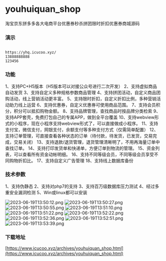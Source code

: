 # youhuiquan_shop
淘宝京东拼多多各大电商平台优惠券秒杀拼团限时折扣优惠券商城源码


### 演示
```

https://yhq.icucoo.xyz/
13888888888
123456

```

### 功能

1、支持PC+H5版本（H5版本可以对接公众号进行二次开发）
2、支持虚拟商品自动发货
3、支持自定义多种规格参数商品管理
4、支持拼团活动，自定义商品团购活动，线上营销活动更丰富。
5、支持限时折扣，自定义折扣比例，多种营销活动助力线上运营
6、支持优惠券，自定义优惠券可使用商品范围。
7、支持会员积分，积分可以抵扣购物金额。
8、支持品牌管理，查找商品时按品牌分类检索
9、支持APP套壳，免费打包自己的专属APP，做到全平台覆盖
10、支持webview形式的小程序，现在小程序支持webview形式了，可以直接做成小程序。
11、支持支付宝，微信支付，网银支付，余额支付等多种支付方式（仅需简单配置）
12、支持订单管理，可直接查看各种状态的订单（待付款，待发货，已发货，交易完成，交易关闭）
13、支持退款/退货管理，退货管理清晰明了，不用再海量订单中查找订单。
14、支持打印发货单和快递单，方便订单到物流的管理。
15、资金列表，可以查看所有资金动帐明细。
16、支持不同等级会员，不同等级会员享受不同购物折扣比。
17、支持自定义广告管理
18、支持线上数据库备份



### 技术参数

1、支持伪静态
2、支持对php7的支持
3、支持百万级数据库压力测试
4、经过多重安全漏洞检测
5、Win或linux都可以安装

![2023-06-19T13:50:12.png][1]
![2023-06-19T13:50:27.png][2]
![2023-06-19T13:50:55.png][4]
![2023-06-19T13:51:10.png][5]
![2023-06-19T13:51:22.png][6]
![2023-06-19T13:52:22.png][7]
![2023-06-19T13:52:36.png][8]
![2023-06-19T13:52:51.png][9]
![2023-06-19T13:53:39.png][10]

### 下载地址

[https://www.icucoo.xyz/archives/youhuiquan_shop.html](https://www.icucoo.xyz/archives/youhuiquan_shop.html)


  [1]: https://ghcdn.icucoo.xyz/UsdtTokenApi/codepic/master/2023/06/19/1687182616.png
  [2]: https://ghcdn.icucoo.xyz/UsdtTokenApi/codepic/master/2023/06/19/1687182632.png
  [3]: https://ghcdn.icucoo.xyz/UsdtTokenApi/codepic/master/2023/06/19/1687182641.png
  [4]: https://ghcdn.icucoo.xyz/UsdtTokenApi/codepic/master/2023/06/19/1687182659.png
  [5]: https://ghcdn.icucoo.xyz/UsdtTokenApi/codepic/master/2023/06/19/1687182674.png
  [6]: https://ghcdn.icucoo.xyz/UsdtTokenApi/codepic/master/2023/06/19/1687182685.png
  [7]: https://ghcdn.icucoo.xyz/UsdtTokenApi/codepic/master/2023/06/19/1687182746.png
  [8]: https://ghcdn.icucoo.xyz/UsdtTokenApi/codepic/master/2023/06/19/1687182760.png
  [9]: https://ghcdn.icucoo.xyz/UsdtTokenApi/codepic/master/2023/06/19/1687182774.png
  [10]: https://ghcdn.icucoo.xyz/UsdtTokenApi/codepic/master/2023/06/19/1687182827.png
